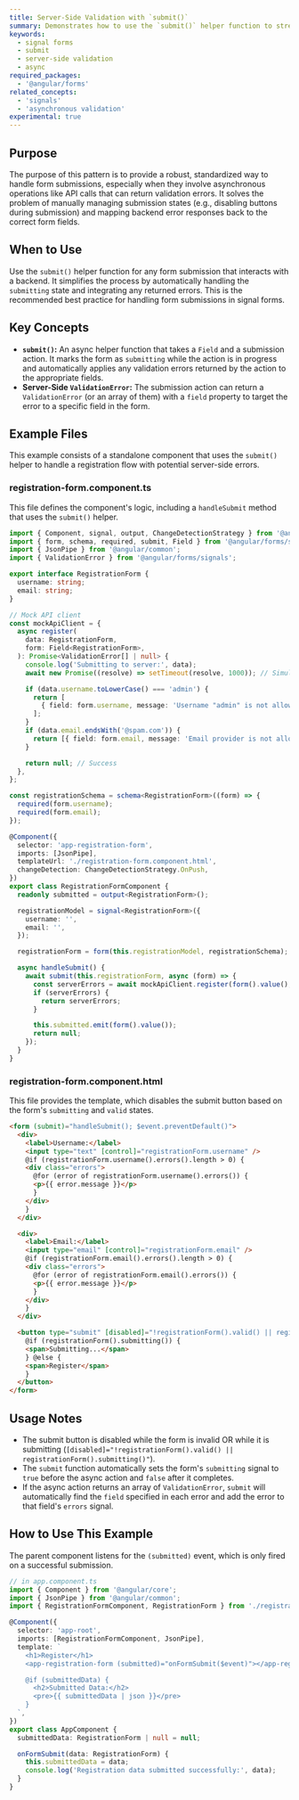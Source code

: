```yaml
---
title: Server-Side Validation with `submit()`
summary: Demonstrates how to use the `submit()` helper function to streamline form submission and integrate server-side validation errors directly into the form's state.
keywords:
  - signal forms
  - submit
  - server-side validation
  - async
required_packages:
  - '@angular/forms'
related_concepts:
  - 'signals'
  - 'asynchronous validation'
experimental: true
---
```


## Purpose

The purpose of this pattern is to provide a robust, standardized way to handle form submissions, especially when they involve asynchronous operations like API calls that can return validation errors. It solves the problem of manually managing submission states (e.g., disabling buttons during submission) and mapping backend error responses back to the correct form fields.

## When to Use

Use the `submit()` helper function for any form submission that interacts with a backend. It simplifies the process by automatically handling the `submitting` state and integrating any returned errors. This is the recommended best practice for handling form submissions in signal forms.

## Key Concepts

- **`submit()`:** An async helper function that takes a `Field` and a submission action. It marks the form as `submitting` while the action is in progress and automatically applies any validation errors returned by the action to the appropriate fields.
- **Server-Side `ValidationError`:** The submission action can return a `ValidationError` (or an array of them) with a `field` property to target the error to a specific field in the form.

## Example Files

This example consists of a standalone component that uses the `submit()` helper to handle a registration flow with potential server-side errors.

### registration-form.component.ts

This file defines the component's logic, including a `handleSubmit` method that uses the `submit()` helper.

```typescript
import { Component, signal, output, ChangeDetectionStrategy } from '@angular/core';
import { form, schema, required, submit, Field } from '@angular/forms/signals';
import { JsonPipe } from '@angular/common';
import { ValidationError } from '@angular/forms/signals';

export interface RegistrationForm {
  username: string;
  email: string;
}

// Mock API client
const mockApiClient = {
  async register(
    data: RegistrationForm,
    form: Field<RegistrationForm>,
  ): Promise<ValidationError[] | null> {
    console.log('Submitting to server:', data);
    await new Promise((resolve) => setTimeout(resolve, 1000)); // Simulate network latency

    if (data.username.toLowerCase() === 'admin') {
      return [
        { field: form.username, message: 'Username "admin" is not allowed.', kind: 'server' },
      ];
    }
    if (data.email.endsWith('@spam.com')) {
      return [{ field: form.email, message: 'Email provider is not allowed.', kind: 'server' }];
    }

    return null; // Success
  },
};

const registrationSchema = schema<RegistrationForm>((form) => {
  required(form.username);
  required(form.email);
});

@Component({
  selector: 'app-registration-form',
  imports: [JsonPipe],
  templateUrl: './registration-form.component.html',
  changeDetection: ChangeDetectionStrategy.OnPush,
})
export class RegistrationFormComponent {
  readonly submitted = output<RegistrationForm>();

  registrationModel = signal<RegistrationForm>({
    username: '',
    email: '',
  });

  registrationForm = form(this.registrationModel, registrationSchema);

  async handleSubmit() {
    await submit(this.registrationForm, async (form) => {
      const serverErrors = await mockApiClient.register(form().value(), form);
      if (serverErrors) {
        return serverErrors;
      }

      this.submitted.emit(form().value());
      return null;
    });
  }
}
```

### registration-form.component.html

This file provides the template, which disables the submit button based on the form's `submitting` and `valid` states.

```html
<form (submit)="handleSubmit(); $event.preventDefault()">
  <div>
    <label>Username:</label>
    <input type="text" [control]="registrationForm.username" />
    @if (registrationForm.username().errors().length > 0) {
    <div class="errors">
      @for (error of registrationForm.username().errors()) {
      <p>{{ error.message }}</p>
      }
    </div>
    }
  </div>

  <div>
    <label>Email:</label>
    <input type="email" [control]="registrationForm.email" />
    @if (registrationForm.email().errors().length > 0) {
    <div class="errors">
      @for (error of registrationForm.email().errors()) {
      <p>{{ error.message }}</p>
      }
    </div>
    }
  </div>

  <button type="submit" [disabled]="!registrationForm().valid() || registrationForm().submitting()">
    @if (registrationForm().submitting()) {
    <span>Submitting...</span>
    } @else {
    <span>Register</span>
    }
  </button>
</form>
```

## Usage Notes

- The submit button is disabled while the form is invalid OR while it is submitting (`[disabled]="!registrationForm().valid() || registrationForm().submitting()"`).
- The `submit` function automatically sets the form's `submitting` signal to `true` before the async action and `false` after it completes.
- If the async action returns an array of `ValidationError`, `submit` will automatically find the `field` specified in each error and add the error to that field's `errors` signal.

## How to Use This Example

The parent component listens for the `(submitted)` event, which is only fired on a successful submission.

```typescript
// in app.component.ts
import { Component } from '@angular/core';
import { JsonPipe } from '@angular/common';
import { RegistrationFormComponent, RegistrationForm } from './registration-form.component';

@Component({
  selector: 'app-root',
  imports: [RegistrationFormComponent, JsonPipe],
  template: `
    <h1>Register</h1>
    <app-registration-form (submitted)="onFormSubmit($event)"></app-registration-form>

    @if (submittedData) {
      <h2>Submitted Data:</h2>
      <pre>{{ submittedData | json }}</pre>
    }
  `,
})
export class AppComponent {
  submittedData: RegistrationForm | null = null;

  onFormSubmit(data: RegistrationForm) {
    this.submittedData = data;
    console.log('Registration data submitted successfully:', data);
  }
}
```
